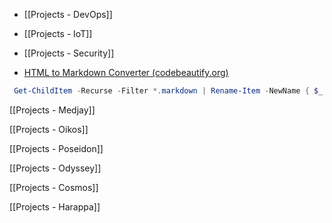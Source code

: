 - [[Projects - DevOps]]
- [[Projects - IoT]]
- [[Projects - Security]]

- [HTML to Markdown Converter (codebeautify.org)](https://codebeautify.org/html-to-markdown)

```powershell
 Get-ChildItem -Recurse -Filter *.markdown | Rename-Item -NewName { $_.Name -replace '.markdown','.md' }
```

[[Projects - Medjay]]

[[Projects - Oikos]]

[[Projects - Poseidon]]

[[Projects - Odyssey]]

[[Projects - Cosmos]]

[[Projects - Harappa]]